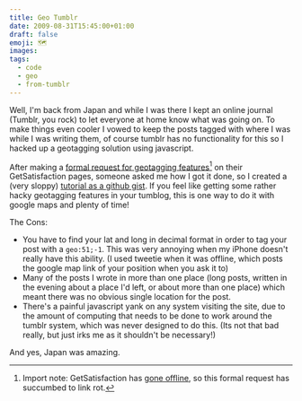 ```yaml
---
title: Geo Tumblr
date: 2009-08-31T15:45:00+01:00
draft: false
emoji: 🗺️
images:
tags:
  - code
  - geo
  - from-tumblr
---
```

Well, I'm back from Japan and while I was there I kept an online journal (Tumblr, you rock) to let everyone at home know what was going on. To make things even cooler I vowed to keep the posts tagged with where I was while I was writing them, of course tumblr has no functionality for this so I hacked up a geotagging solution using javascript.

After making a [formal request for geotagging features](http://web.archive.org/web/20090819092856/http://getsatisfaction.com:80/tumblr/topics/geotagging_of_individual_posts)[^1] on their GetSatisfaction pages, someone asked me how I got it done, so I created a (very sloppy) [tutorial as a github gist](https://gist.github.com/jphastings/178487). If you feel like getting some rather hacky geotagging features in your tumblog, this is one way to do it with google maps and plenty of time!

The Cons:

- You have to find your lat and long in decimal format in order to tag your post with a `geo:51;-1`. This was very annoying when my iPhone doesn't really have this ability. (I used tweetie when it was offline, which posts the google map link of your position when you ask it to)
- Many of the posts I wrote in more than one place (long posts, written in the evening about a place I'd left, or about more than one place) which meant there was no obvious single location for the post.
- There's a painful javascript yank on any system visiting the site, due to the amount of computing that needs to be done to work around the tumblr system, which was never designed to do this. (Its not that bad really, but just irks me as it shouldn't be necessary!)

And yes, Japan was amazing.

[^1]: Import note: GetSatisfaction has [gone offline](https://en.wikipedia.org/wiki/Get_Satisfaction), so this formal request has succumbed to link rot.
